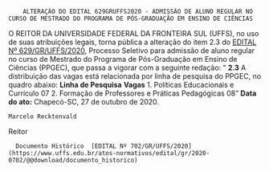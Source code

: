         ALTERAÇÃO DO EDITAL 629GRUFFS2020 - ADMISSÃO DE ALUNO REGULAR NO CURSO DE MESTRADO DO PROGRAMA DE PÓS-GRADUAÇÃO EM ENSINO DE CIÊNCIAS  

 O REITOR DA UNIVERSIDADE FEDERAL DA FRONTEIRA SUL (UFFS), no uso de suas atribuições legais, torna pública a alteração do item 2.3 do [EDITAL Nº 629/GR/UFFS/2020](https://www.uffs.edu.br/atos-normativos/edital/gr/2020-0629), Processo Seletivo para admissão de aluno regular no curso de Mestrado do Programa de Pós-Graduação em Ensino de Ciências (PPGEC), que passa a vigorar com a seguinte redação: “ **2.3** A distribuição das vagas está relacionada por linha de pesquisa do PPGEC, no quadro abaixo:     **Linha de Pesquisa**   **Vagas**     1. Políticas Educacionais e Currículo   07     2. Formação de Professores e Práticas Pedagógicas   08”            **Data do ato:** Chapecó-SC, 27 de outubro de 2020.   
 

    Marcelo Recktenvald   
 Reitor 

      Documento Histórico  [EDITAL Nº 702/GR/UFFS/2020](https://www.uffs.edu.br/atos-normativos/edital/gr/2020-0702/@@download/documento_historico)     
      